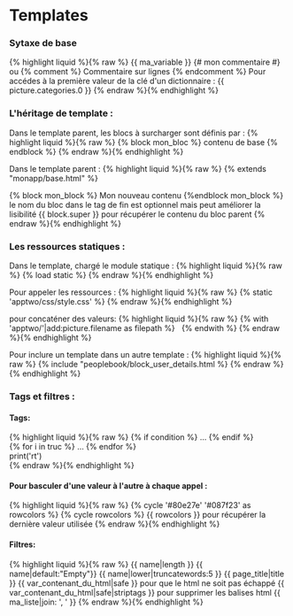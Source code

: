 # Templates

### Sytaxe de  base
{% highlight liquid %}{% raw %}
{{ ma_variable }}
{# mon commentaire #} ou {% comment %} Commentaire sur lignes {% endcomment %}
Pour accédes à la première valeur de la clé d'un dictionnaire : {{ picture.categories.0 }}
{% endraw %}{% endhighlight %}

### L'héritage de template :

Dans le template parent, les blocs à surcharger sont définis par :
{% highlight liquid %}{% raw %}
{% block mon_bloc %} contenu de base {% endblock %}
{% endraw %}{% endhighlight %}

Dans le template parent : 
{% highlight liquid %}{% raw %}
{% extends "monapp/base.html" %}

{% block mon_block %} Mon nouveau contenu {%endblock mon_block %} le nom du bloc dans le tag de fin est optionnel mais peut améliorer la lisibilité
{{ block.super }} pour récupérer le contenu du bloc parent
{% endraw %}{% endhighlight %}

### Les ressources statiques :

Dans le template, chargé le module statique :
{% highlight liquid %}{% raw %}
{% load static %}
{% endraw %}{% endhighlight %}

Pour appeler les ressources :
{% highlight liquid %}{% raw %}
{% static 'apptwo/css/style.css' %}
{% endraw %}{% endhighlight %}

pour concaténer des valeurs:
{% highlight liquid %}{% raw %}
{% with 'apptwo/'|add:picture.filename as filepath %}   {% endwith %}
{% endraw %}{% endhighlight %}

Pour inclure un template dans un autre template :
{% highlight liquid %}{% raw %}
{% include "peoplebook/block_user_details.html %}
{% endraw %}{% endhighlight %}





### Tags et filtres :

#### Tags:
{% highlight liquid %}{% raw %}
{% if condition %} ... {% endif %}  
{% for i in truc %} ... {% endfor %}  
    print('rt')  
{% endraw %}{% endhighlight %}

#### Pour basculer d'une valeur à l'autre à chaque appel :
{% highlight liquid %}{% raw %}
{% cycle '#80e27e' '#087f23' as rowcolors %}
{% cycle rowcolors %}
{{ rowcolors }} pour récupérer la dernière valeur utilisée
{% endraw %}{% endhighlight %}


#### Filtres:
{% highlight liquid %}{% raw %}
{{ name|length }}
{{ name|default:"Empty"}}
{{ name|lower|truncatewords:5 }}
{{ page_title|title }}
{{ var_contenant_du_html|safe }} pour que le html ne soit pas échappé
{{ var_contenant_du_html|safe|striptags }} pour supprimer les balises html
{{ ma_liste|join: ', ' }}
{% endraw %}{% endhighlight %}
